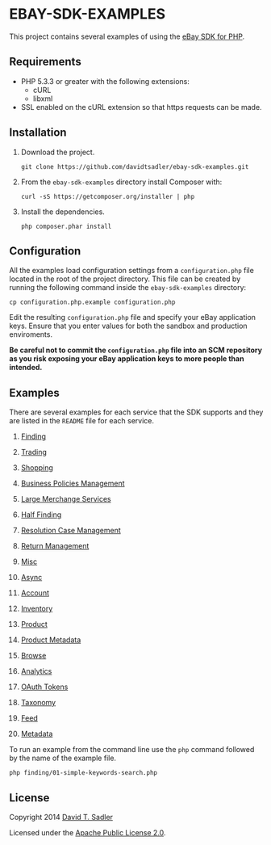 # EBAY-SDK-EXAMPLES

This project contains several examples of using the [eBay SDK for PHP](https://github.com/davidtsadler/ebay-sdk-php).

## Requirements

  - PHP 5.3.3 or greater with the following extensions:
    - cURL
    - libxml
  - SSL enabled on the cURL extension so that https requests can be made.

## Installation

1. Download the project.

   ```
   git clone https://github.com/davidtsadler/ebay-sdk-examples.git
   ```

1. From the `ebay-sdk-examples` directory install Composer with:

   ```
   curl -sS https://getcomposer.org/installer | php
   ```

1. Install the dependencies.

   ```
   php composer.phar install
   ```

## Configuration

All the examples load configuration settings from a `configuration.php` file located in the root of the project directory. This file can be created by running the following command inside the `ebay-sdk-examples` directory:

   ```
   cp configuration.php.example configuration.php
   ```

Edit the resulting `configuration.php` file and specify your eBay application keys. Ensure that you enter values for both the sandbox and production enviroments.

**Be careful not to commit the `configuration.php` file into an SCM repository as you risk exposing your eBay application keys to more people than intended.**

## Examples

There are several examples for each service that the SDK supports and they are listed in the `README` file for each service.

1. [Finding](https://github.com/davidtsadler/ebay-sdk-examples/blob/master/finding/README.md)

1. [Trading](https://github.com/davidtsadler/ebay-sdk-examples/blob/master/trading/README.md)

1. [Shopping](https://github.com/davidtsadler/ebay-sdk-examples/blob/master/shopping/README.md)

1. [Business Policies Management](https://github.com/davidtsadler/ebay-sdk-examples/blob/master/business-policies-management/README.md)

1. [Large Merchange Services](https://github.com/davidtsadler/ebay-sdk-examples/blob/master/large-merchant-services/README.md)

1. [Half Finding](https://github.com/davidtsadler/ebay-sdk-examples/blob/master/half-finding/README.md)

1. [Resolution Case Management](https://github.com/davidtsadler/ebay-sdk-examples/blob/master/resolution-case-management/README.md)

1. [Return Management](https://github.com/davidtsadler/ebay-sdk-examples/blob/master/return-management/README.md)

1. [Misc](https://github.com/davidtsadler/ebay-sdk-examples/blob/master/misc/README.md)

1. [Async](https://github.com/davidtsadler/ebay-sdk-examples/blob/master/async/README.md)

1. [Account](https://github.com/davidtsadler/ebay-sdk-examples/blob/master/account/README.md)

1. [Inventory](https://github.com/davidtsadler/ebay-sdk-examples/blob/master/inventory/README.md)

1. [Product](https://github.com/davidtsadler/ebay-sdk-examples/blob/master/product/README.md)

1. [Product Metadata](https://github.com/davidtsadler/ebay-sdk-examples/blob/master/product_metadata/README.md)

1. [Browse](https://github.com/davidtsadler/ebay-sdk-examples/blob/master/browse/README.md)

1. [Analytics](https://github.com/davidtsadler/ebay-sdk-examples/blob/master/analytics/README.md)

1. [OAuth Tokens](https://github.com/davidtsadler/ebay-sdk-examples/blob/master/oauth-tokens/README.md)

1. [Taxonomy](https://github.com/davidtsadler/ebay-sdk-examples/blob/master/taxonomy/README.md)

1. [Feed](https://github.com/davidtsadler/ebay-sdk-examples/blob/master/feed/README.md)

1. [Metadata](https://github.com/davidtsadler/ebay-sdk-examples/blob/master/metadata/README.md)

To run an example from the command line use the `php` command followed by the name of the example file.

```
php finding/01-simple-keywords-search.php
```

## License

Copyright 2014 [David T. Sadler](http://twitter.com/davidtsadler)

Licensed under the [Apache Public License 2.0](http://www.apache.org/licenses/LICENSE-2.0.html).

